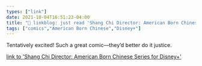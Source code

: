 ```yaml
---
types: ["link"]
date: 2021-10-04T16:51:23-04:00
title: "🔗 linkblog: just read 'Shang Chi Director: American Born Chinese Series for Disney+'"
tags: ["comics","American Born Chinese","Disney+"]
---
```

Tentatively excited! Such a great comic—they’d better do it justice.
 
[link to 'Shang Chi Director: American Born Chinese Series for Disney+'](https://gizmodo.com/american-born-chinese-coming-to-disney-from-shang-chi-1847794437)
